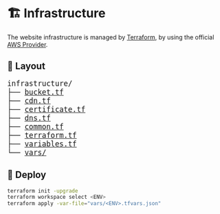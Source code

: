 # 🏗 Infrastructure

The website infrastructure is managed by [Terraform](https://github.com/hashicorp/terraform), by using the official [AWS Provider](https://github.com/hashicorp/terraform-provider-aws).

## 📁 Layout

<big>
<pre>
infrastructure/
├── <a href="./bucket.tf">bucket.tf</a>
├── <a href="./cdn.tf">cdn.tf</a>
├── <a href="./certificate.tf">certificate.tf</a>
├── <a href="./dns.tf">dns.tf</a>
├── <a href="./common.tf">common.tf</a>
├── <a href="./terraform.tf">terraform.tf</a>
├── <a href="./variables.tf">variables.tf</a>
└── <a href="./vars/">vars/</a>
</pre>
</big>

## 🚀 Deploy

```sh
terraform init -upgrade
terraform workspace select <ENV>
terraform apply -var-file="vars/<ENV>.tfvars.json"
```
